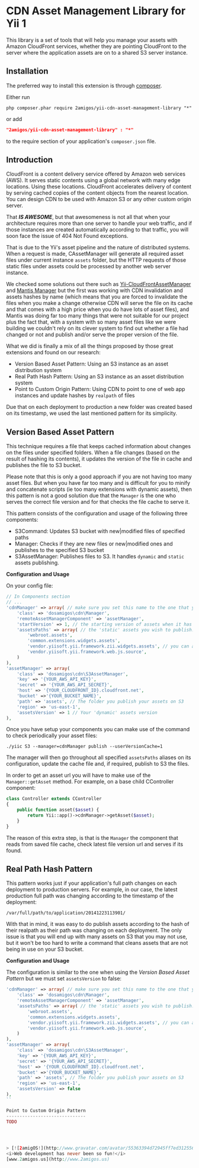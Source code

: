 CDN Asset Management Library for Yii 1
======================================

This library is a set of tools that will help you manage your assets with Amazon CloudFront services, whether they are 
pointing CloudFront to the server where the application assets are on to a shared S3 server instance.

Installation
------------
The preferred way to install this extension is through [composer](http://getcomposer.org/download/).

Either run

```
php composer.phar require 2amigos/yii-cdn-asset-management-library "*"
```
or add

```json
"2amigos/yii-cdn-asset-management-library" : "*"
```

to the require section of your application's `composer.json` file.

Introduction
------------
CloudFront is a content delivery service offered by Amazon web services (AWS). It serves static contents using a 
global network with many edge locations. Using these locations. CloudFront accelerates delivery of content by serving 
cached copies of the content objects from the nearest location. You can design CDN to be used with Amazon S3 or any 
other custom origin server.

That ***IS AWESOME***, but that awesomeness is not all that when your architecture requires more than one server to 
handle your web traffic, and if those instances are created automatically according to that traffic, you will soon face 
the issue of 404 Not Found exceptions. 

That is due to the Yii's asset pipeline and the nature of distributed systems. When a request is made, CAssetManager 
will generate all required asset files under current instance `assets` folder, but the HTTP requests of those static 
files under assets could be processed by another web server instance.
 
We checked some solutions out there such as [Yii-CloudFrontAssetManager](https://github.com/iamfrankhe/Yii-CloudFrontAssetManager) 
and [Mantis Manager](https://github.com/aarondfrancis/mantis-manager) but the first was working with CDN invalidation 
and assets hashes by name (which means that you are forced to invalidate the files when you make a change otherwise CDN
will serve the file on its cache and that comes with a high price when you do have lots of asset files), and Mantis was 
doing far too many things that were not suitable for our project plus the fact that, with a system with so many asset 
files like we were building we couldn't rely on its clever system to find out whether a file had changed or not and 
publish and/or serve the proper version of the file.

What we did is finally a mix of all the things proposed by those great extensions and found on our research: 

- Version Based Asset Pattern: Using an S3 instance as an asset distribution system
- Real Path Hash Pattern: Using an S3 instance as an asset distribution system
- Point to Custom Origin Pattern: Using CDN to point to one of web app instances and update hashes by `realpath` of files

Due that on each deployment to production a new folder was created based on its timestamp, we used the last mentioned 
pattern for its simplicity. 

Version Based Asset Pattern
--------------------------- 
This technique requires a file that keeps cached information about changes on the files under specified folders. When 
a file changes (based on the result of hashing its contents), it updates the version of the file in cache and publishes 
the file to S3 bucket.

Please note that this is only a good approach if you are not having too many asset files. But when you have far too many 
and is difficult for you to minify and concatenate scripts (ie too many extensions with dynamic assets), then this 
pattern is not a good solution due that the `Manager` is the one who serves the correct file version and for that checks 
the file cache to serve it.

This pattern consists of the configuration and usage of the following three components: 

- S3Command: Updates S3 bucket with new|modified files of specified paths
- Manager: Checks if they are new files or new|modified ones and publishes to the specified S3 bucket 
- S3AssetManager: Publishes files to S3. It handles `dynamic` and `static` assets publishing.

**Configuration and Usage** 

On your config file: 

```php 
// In Components section
// ...
'cdnManager' => array( // make sure you set this name to the one that you are going to use wit S3Command
    'class' => 'dosamigos\cdn\Manager',
    'remoteAssetManagerComponent' => 'assetManager',
    'startVersion' => 1, // the starting version of assets when it has no records in file cache
    'assetsPaths' => array( // the 'static' assets you wish to publish. They must be "aliases"
        'webroot.assets',
        'common.extensions.widgets.assets',
        'vendor.yiisoft.yii.framework.zii.widgets.assets', // you can also manage vendor 'dynamic' assets
        'vendor.yiisoft.yii.framework.web.js.source',
    )
),
'assetManager' => array(
    'class' => 'dosamigos\cdn\S3AssetManager',
    'key' => '{YOUR_AWS_API_KEY}',
    'secret' => '{YOUR_AWS_API_SECRET}',
    'host' => '{YOUR_CLOUDFRONT_ID}.cloudfront.net',
    'bucket' =>'{YOUR_BUCKET_NAME}',
    'path' => 'assets', // The folder you publish your assets on S3
    'region' => 'us-east-1',
    'assetsVersion' => 1 // Your 'dynamic' assets version
),

```

Once you have setup your components you can make use of the command to check periodically your asset files: 

``` 
./yiic S3 --manager=cdnManager publish --userVersionCache=1
```

The manager will then go throughout all specified `assetsPaths` aliases on its configuration, update the cache file and, 
if required, publish to S3 the files.

In order to get an asset url you will have to make use of the `Manager::getAsset` method. For example, on a base child 
CController component: 
 
```php 
class Controller extends CController 
{
    public function asset($asset) {
        return Yii::app()->cdnManager->getAsset($asset);
    }
}

``` 

The reason of this extra step, is that is the `Manager` the component that reads from saved file cache, check latest 
file version url and serves if its found.

Real Path Hash Pattern
----------------------
This pattern works just if your application's full path changes on each deployment to production servers. For example, 
in our case, the latest production full path was changing according to the timestamp of the deployment: 

```
/var/full/path/to/application/20141223113901/
```

With that in mind, it was easy to do publish assets according to the hash of their realpath as their path was changing 
on each deployment. The only issue is that you will end up with many assets on S3 that you may not use, but it won't be 
too hard to write a command that cleans assets that are not being in use on your S3 bucket. 

**Configuration and Usage**  

The configuration is similar to the one when using the *Version Based Asset Pattern* but we must set `assetsVersion` to 
false: 

```php 
'cdnManager' => array( // make sure you set this name to the one that you are going to use wit S3Command
    'class' => 'dosamigos\cdn\Manager',
    'remoteAssetManagerComponent' => 'assetManager',
    'assetsPaths' => array( // the 'static' assets you wish to publish. They must be "aliases"
        'webroot.assets',
        'common.extensions.widgets.assets',
        'vendor.yiisoft.yii.framework.zii.widgets.assets', // you can also manage vendor 'dynamic' assets
        'vendor.yiisoft.yii.framework.web.js.source',
    )
),
'assetManager' => array(
    'class' => 'dosamigos\cdn\S3AssetManager',
    'key' => '{YOUR_AWS_API_KEY}',
    'secret' => '{YOUR_AWS_API_SECRET}',
    'host' => '{YOUR_CLOUDFRONT_ID}.cloudfront.net',
    'bucket' =>'{YOUR_BUCKET_NAME}',
    'path' => 'assets', // The folder you publish your assets on S3
    'region' => 'us-east-1',
    'assetsVersion' => false
),
``

Point to Custom Origin Pattern
------------------------------
TODO



 
> [![2amigOS!](http://www.gravatar.com/avatar/55363394d72945ff7ed312556ec041e0.png)](http://www.2amigos.us)  
<i>Web development has never been so fun!</i>  
[www.2amigos.us](http://www.2amigos.us)


